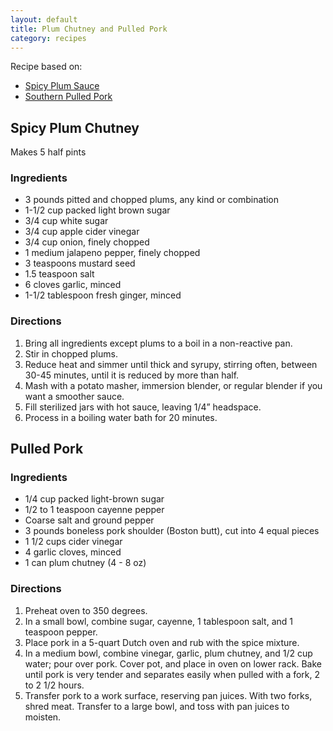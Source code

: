```yaml
---
layout: default
title: Plum Chutney and Pulled Pork
category: recipes
---
```


Recipe based on:

* [Spicy Plum Sauce](http://www.mrswheelbarrow.com/2011/07/pork-and-spicy-plum-sauce/)
* [Southern Pulled Pork](http://www.marthastewart.com/313349/southern-pulled-pork-sandwiches)

## Spicy Plum Chutney

Makes 5 half pints

### Ingredients

* 3 pounds pitted and chopped plums, any kind or combination
* 1-1/2 cup packed light brown sugar
* 3/4 cup white sugar
* 3/4 cup apple cider vinegar
* 3/4 cup onion, finely chopped
* 1 medium jalapeno pepper, finely chopped
* 3 teaspoons mustard seed
* 1.5 teaspoon salt
* 6 cloves garlic, minced
* 1-1/2 tablespoon fresh ginger, minced

### Directions

1. Bring all ingredients except plums to a boil in a non-reactive pan.
1. Stir in chopped plums.
1. Reduce heat and simmer until thick and syrupy, stirring often, between 30-45 minutes, until it is reduced by more than half.
1. Mash with a potato masher, immersion blender, or regular blender if you want a smoother sauce.
1. Fill sterilized jars with hot sauce, leaving 1/4” headspace.
1. Process in a boiling water bath for 20 minutes.

## Pulled Pork

### Ingredients

* 1/4 cup packed light-brown sugar
* 1/2 to 1 teaspoon cayenne pepper
* Coarse salt and ground pepper
* 3 pounds boneless pork shoulder (Boston butt), cut into 4 equal pieces
* 1 1/2 cups cider vinegar
* 4 garlic cloves, minced
* 1 can plum chutney (4 - 8 oz)

### Directions

1. Preheat oven to 350 degrees.
1. In a small bowl, combine sugar, cayenne, 1 tablespoon salt, and 1 teaspoon pepper.
1. Place pork in a 5-quart Dutch oven and rub with the spice mixture.
1. In a medium bowl, combine vinegar, garlic, plum chutney, and 1/2 cup water; pour over pork. Cover pot, and place in oven on lower rack. Bake until pork is very tender and separates easily when pulled with a fork, 2 to 2 1/2 hours.
1. Transfer pork to a work surface, reserving pan juices. With two forks, shred meat. Transfer to a large bowl, and toss with pan juices to moisten.
